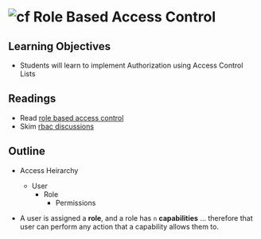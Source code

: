 ![cf](http://i.imgur.com/7v5ASc8.png) Role Based Access Control
====

## Learning Objectives
* Students will learn to implement Authorization using Access Control Lists

## Readings
* Read [role based access control](https://en.wikipedia.org/wiki/Role-based_access_control)
* Skim [rbac discussions](https://softwareengineering.stackexchange.com/questions/299729/role-vs-permission-based-access-control)

## Outline
* Access Heirarchy
  * User 
    * Role
      * Permissions
      
* A user is assigned a **role**, and a role has `n` **capabilities** ... therefore that user can perform any action that a capability allows them to.


